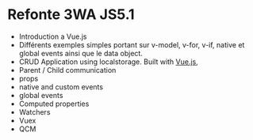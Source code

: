 # Refonte 3WA JS5.1

- Introduction a Vue.js
- Différents exemples simples portant sur v-model, v-for, v-if, native et global events ainsi que le data object.
- CRUD Application using localstorage. Built with [Vue.js](https://vuejs.org/),
- Parent / Child communication
- props
- native and custom events
- global events
- Computed properties
- Watchers
- Vuex
- QCM
